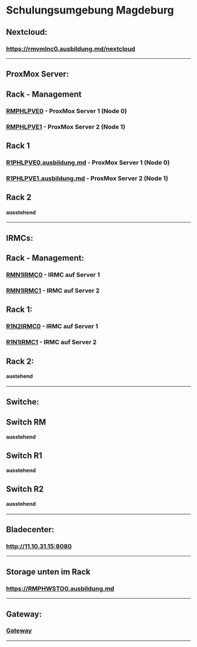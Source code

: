 # Schulungsumgebung Magdeburg 

## Nextcloud:
### <https://rmvmlnc0.ausbildung.md/nextcloud>

---
## ProxMox Server:

## Rack - Management

### [RMPHLPVE0](https://rmphlpve0.ausbildung.md:8006/) - ProxMox Server 1 (Node 0)

### [RMPHLPVE1](https://rmphlpve1.ausbildung.md:8006/) - ProxMox Server 2 (Node 1)

## Rack 1

### [R1PHLPVE0.ausbildung.md](R1PHLPVE0.ausbildung.md) - ProxMox Server 1 (Node 0)

### [R1PHLPVE1.ausbildung.md](R1PHLPVE1.ausbildung.md) - ProxMox Server 2 (Node 1)

## Rack 2

#### ausstehend

---
## IRMCs:

## Rack - Management:
### [RMN1IRMC0](RMN1IRMC0.ausbildung.md) - IRMC auf Server 1
### [RMN1IRMC1](RMN1IRMC1.ausbildung.md) - IRMC auf Server 2

## Rack 1:
### [R1N2IRMC0](R1N2IRMC0.ausbildung.md) - IRMC auf Server 1
### [R1N1IRMC1](R1N1IRMC1.ausbildung.md) - IRMC auf Server 2

## Rack 2:

#### austehend

---
## Switche:

## Switch RM
#### ausstehend

## Switch R1
#### ausstehend

## Switch R2
#### ausstehend

---
## Bladecenter:

### <http://11.10.31.15:8080>
---
## Storage unten im Rack

### <https://RMPHWSTO0.ausbildung.md>
---
## Gateway:

### [Gateway](https://gateway.ausbildung.md/)
---

